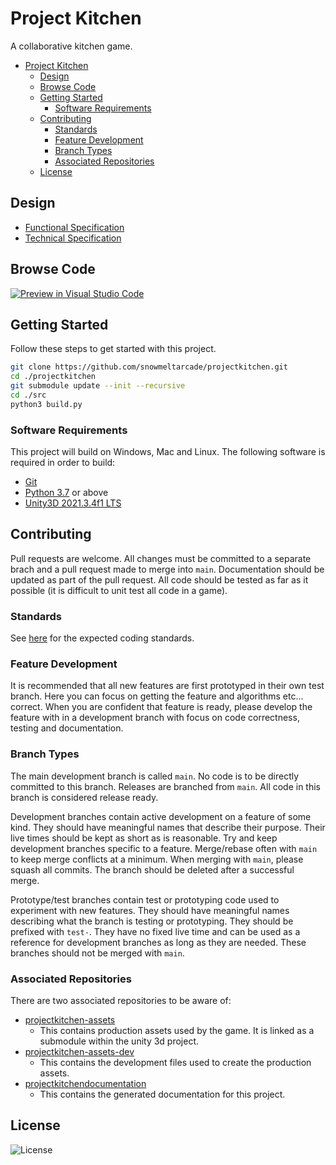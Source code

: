 # Project Kitchen

A collaborative kitchen game.

- [Project Kitchen](#project-kitchen)
  - [Design](#design)
  - [Browse Code](#browse-code)
  - [Getting Started](#getting-started)
    - [Software Requirements](#software-requirements)
  - [Contributing](#contributing)
    - [Standards](#standards)
    - [Feature Development](#feature-development)
    - [Branch Types](#branch-types)
    - [Associated Repositories](#associated-repositories)
  - [License](#license)

## Design

- [Functional Specification](documentation/functional/functional.md)
- [Technical Specification](documentation/technical/technical.md)

## Browse Code

[![Preview in Visual Studio Code](https://img.shields.io/badge/preview%20in-vscode.dev-blue)](https://open.vscode.dev/snowmeltarcade/projectkitchen)

## Getting Started

Follow these steps to get started with this project.

```bash
git clone https://github.com/snowmeltarcade/projectkitchen.git
cd ./projectkitchen
git submodule update --init --recursive
cd ./src
python3 build.py
```

### Software Requirements

This project will build on Windows, Mac and Linux. The following software is required in order to build:

* [Git](https://git-scm.com/)
* [Python 3.7](https://www.python.org/) or above
* [Unity3D 2021.3.4f1 LTS](https://unity3d.com/unity/whats-new/2021.3.4)

## Contributing

Pull requests are welcome. All changes must be committed to a separate brach and a pull request made to merge into `main`. Documentation should be updated as part of the pull request. All code should be tested as far as it possible (it is difficult to unit test all code in a game).

### Standards

See [here](https://github.com/snowmeltarcade/coding-standards) for the expected coding standards.

### Feature Development

It is recommended that all new features are first prototyped in their own test branch. Here you can focus on getting the feature and algorithms etc... correct. When you are confident that feature is ready, please develop the feature with in a development branch with focus on code correctness, testing and documentation.

### Branch Types

The main development branch is called `main`. No code is to be directly committed to this branch. Releases are branched from `main`. All code in this branch is considered release ready.

Development branches contain active development on a feature of some kind. They should have meaningful names that describe their purpose. Their live times should be kept as short as is reasonable. Try and keep development branches specific to a feature. Merge/rebase often with `main` to keep merge conflicts at a minimum. When merging with `main`, please squash all commits. The branch should be deleted after a successful merge.

Prototype/test branches contain test or prototyping code used to experiment with new features. They should have meaningful names describing what the branch is testing or prototyping. They should be prefixed with `test-`. They have no fixed live time and can be used as a reference for development branches as long as they are needed. These branches should not be merged with `main`.

### Associated Repositories

There are two associated repositories to be aware of:

* [projectkitchen-assets](https://github.com/snowmeltarcade/projectkitchen-assets)
  * This contains production assets used by the game. It is linked as a submodule within the unity 3d project.
* [projectkitchen-assets-dev](https://github.com/snowmeltarcade/projectkitchen-assets-dev)
  * This contains the development files used to create the production assets.
* [projectkitchendocumentation](https://github.com/snowmeltarcade/projectkitchendocumentation)
  * This contains the generated documentation for this project.

## License

![License](https://img.shields.io/github/license/snowmeltarcade/projectkitchen?style=plastic)
